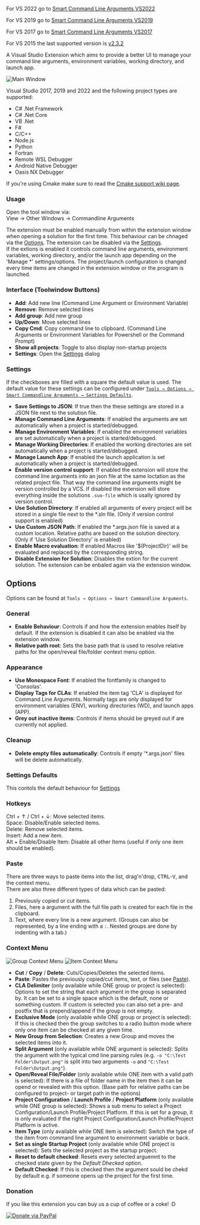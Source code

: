 For VS 2022 go to [Smart Command Line Arguments VS2022](https://marketplace.visualstudio.com/items?itemName=MBulli.SmartCommandlineArguments2022)

For VS 2019 go to [Smart Command Line Arguments VS2019](https://marketplace.visualstudio.com/items?itemName=MBulli.SmartCommandlineArguments)

For VS 2017 go to [Smart Command Line Arguments VS2017](https://marketplace.visualstudio.com/items?itemName=MBulli.SmartCommandlineArguments2017)

For VS 2015 the last supported version is [v2.3.2](https://github.com/MBulli/SmartCommandlineArgs/releases/download/v2.3.2/SmartCmdArgs-v2.3.2.vsix)

A Visual Studio Extension which aims to provide a better UI to manage your command line arguments, environment variables, working directory, and launch app.

![Main Window](https://raw.githubusercontent.com/MBulli/SmartCommandlineArgs/master/Doc/Images/MainWindow.png "Command Line Arguments window, showning all projects")

Visual Studio 2017, 2019 and 2022 and the following project types are supported:

- C# .Net Framework
- C# .Net Core
- VB .Net
- F#
- C/C++
- Node.js
- Python
- Fortran
- Remote WSL Debugger
- Android Native Debugger
- Oasis NX Debugger

If you're using Cmake make sure to read the [Cmake support wiki page](https://github.com/MBulli/SmartCommandlineArgs/wiki/Cmake-support "Cmake").

### Usage

Open the tool window via:  
View → Other Windows → Commandline Arguments

The extension must be enabled manually from within the extension window when opening a solution for the first time.
This behaviour can be chnaged via the [Options](#user-content-options).
The extension can be disabled via the [Settings](#user-content-settings).  
If the extions is enabled it controls command line arguments, environment variables, working directory, and/or the launch app depending on the 'Manage *' settings/options.
The project/launch configuration is changed every time items are changed in the extension window or the program is launched.
 
### Interface (Toolwindow Buttons)
- **Add**: Add new line (Command Line Argument or Environment Variable)
- **Remove**: Remove selected lines
- **Add group**: Add new group
- **Up/Down**: Move selected lines
- **Copy Cmd**: Copy command line to clipboard. (Command Line Arguments or Environment Variables for Powershell or the Command Prompt)
- **Show all projects**: Toggle to also display non-startup projects
- **Settings**: Open the [Settings](#user-content-settings) dialog

### Settings
If the checkboxes are filled with a square the default value is used.
The default value for these settings can be configured under [`Tools → Options → Smart Commandline Arguments → Settings Defaults`](#user-content-settings-defaults).

- **Save Settings to JSON**: If true then the these settings are stored in a JSON file next to the solution file.
- **Manage Command Line Arguments**: If enabled the arguments are set automatically when a project is started/debugged.
- **Manage Environment Variables**: If enabled the environment variables are set automatically when a project is started/debugged.
- **Manage Working Directories**: If enabled the working directories are set automatically when a project is started/debugged.
- **Manage Launch App**: If enabled the launch application is set automatically when a project is started/debugged.
- **Enable version control support**: If enabled the extension will store the command line arguments into an json file at the same loctation as the related project file. That way the command line arguments might be version controlled by a VCS. If disabled the extension will store everything inside the solutions `.suo-file` which is usally ignored by version control.
- **Use Solution Directory**: If enabled all arguments of every project will be stored in a single file next to the *.sln file. (Only if version control support is enabled)
- **Use Custom JSON Path**: If enabled the *.args.json file is saved at a custom location. Relative paths are based on the solution directory. (Only if 'Use Solution Directory' is enabled)
- **Enable Macro evaluation**: If enabled Macros like '$(ProjectDir)' will be evaluated and replaced by the corresponding string.
- **Disable Extension for Solution**: Disables the extion for the current solution. The extension can be enbaled again via the extension window.

## Options
Options can be found at `Tools → Options → Smart Commandline Arguments`.

### General
- **Enable Behaviour**: Controls if and how the extension enables itself by default. If the extension is disabled it can also be enabled via the extension window.
- **Relative path root**: Sets the base path that is used to resolve relative paths for the open/reveal file/folder context menu option.

### Appearance
- **Use Monospace Font**: If enabled the fontfamily is changed to 'Consolas'.
- **Display Tags for CLAs**: If enabled the item tag 'CLA' is displayed for Command Line Arguments. Normally tags are only displayed for environment variables (ENV), working directories (WD), and launch apps (APP).
- **Grey out inactive items**: Controls if items should be greyed out if are currently not applied.

### Cleanup
- **Delete empty files automatically**: Controls if empty '*.args.json' files will be delete automatically.

### Settings Defaults
This contols the default behaviour for [Settings](#user-content-settings)


### Hotkeys

Ctrl + ↑ / Ctrl + ↓: Move selected items.  
Space: Disable/Enable selected items.  
Delete: Remove selected items.  
Insert: Add a new item.  
Alt + Enable/Disable Item: Disable all other Items (useful if only one item should be enabled).

### Paste

There are three ways to paste items into the list, drag'n'drop, <kbd>CTRL</kbd>-<kbd>V</kbd>, and the context menu.  
There are also three different types of data which can be pasted:
1. Previously copied or cut items.  
2. Files, here a argument with the full file path is created for each file in the clipboard.
3. Text, where every line is a new argument. (Groups can also be represented, by a line ending with a `:`. Nested groups are done by indenting with a tab.)

### Context Menu

![Group Context Menu](https://raw.githubusercontent.com/MBulli/SmartCommandlineArgs/master/Doc/Images/ContextMenuGroup.png "Context Menu with a single group selected")
![Item Context Menu](https://raw.githubusercontent.com/MBulli/SmartCommandlineArgs/master/Doc/Images/ContextMenuItem.png "Context Menu with a single item selected")

- **Cut** / **Copy** / **Delete**: Cuts/Copies/Deletes the selected items.
- **Paste**: Pastes the previously copied/cut items, text, or files (see [Paste](#user-content-paste)).
- **CLA Delimiter** (only available while ONE group or project is selected): Options to set the string that each argument in the group is separated by. It can be set to a single space which is the default, none or something custom. If custom is selected you can also set a pre- and postfix that is prepend/append if the group is not empty.
- **Exclusive Mode** (only available while ONE group or project is selected): If this is checked then the group switches to a radio button mode where only one item can be checked at any given time.
- **New Group from Selection**: Creates a new Group and moves the selected items into it.
- **Split Argument** (only available while ONE argument is selected): Splits the argument with the typical cmd line parsing rules (e.g. `-o "C:\Test Folder\Output.png"` is split into two arguments `-o` and `"C:\Test Folder\Output.png"`).
- **Open/Reveal File/Folder** (only available while ONE item with a valid path is selected): If there is a file of folder name in the item then it can be opend or revealed with this option. (Base path for relative paths can be configured to project- or target path in the options)
- **Project Configuration** / **Launch Profile** / **Project Platform** (only available while ONE group is selected): Shows a sub menu to select a Project Configuration/Launch Profile/Project Platform. If this is set for a group, it is only evaluated if the right Project Configuration/Launch Profile/Project Platform is active.
- **Item Type** (only available while ONE item is selected): Switch the type of the item from command line argument to environment variable or back.
- **Set as single Startup Project** (only available while ONE project is selected): Sets the selected project as the startup project.
- **Reset to default checked**: Resets every selected arguemnt to the checked state given by the _Default Dhecked_ option.
- **Default Checked**: If this is checked then the argument sould be chekd by default e.g. if someone opens up the project for the first time.


### Donation
If you like this extension you can buy us a cup of coffee or a coke! :D

[![Donate via PayPal](https://www.paypalobjects.com/en_US/i/btn/btn_donateCC_LG.gif)](https://www.paypal.com/donate/?hosted_button_id=FQWPXELLL26GS)

